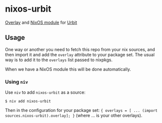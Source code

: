# nixos-urbit
[Overlay](https://nixos.org/manual/nixpkgs/stable/#chap-overlays) and [NixOS module](https://nixos.org/manual/nixos/stable/index.html#sec-writing-modules) for [Urbit](https://urbit.org)

## Usage
One way or another you need to fetch this repo from your nix sources, and then import it and add the `overlay`
attribute to your package set. The usual way is to add it to the `overlays` list passed to nixpkgs.

When we have a NixOS module this will be done automatically.

### Using `niv`
Use `niv` to add `nixos-urbit` as a source:

```
$ niv add nixos-urbit
```

Then in the configuration for your package set:
`{ overlays = [ ... (import sources.nixos-urbit).overlay]; }`
(where ... is your other overlays).

